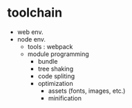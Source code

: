 # toolchain

- web env.
- node env.
  - tools : webpack
  - module programming
    - bundle
    - tree shaking
    - code spliting
    - optimization
      - assets (fonts, images, etc.)
      - minification